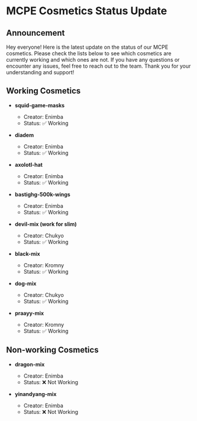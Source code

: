 # MCPE Cosmetics Status Update

## Announcement
Hey everyone! Here is the latest update on the status of our MCPE cosmetics. Please check the lists below to see which cosmetics are currently working and which ones are not. If you have any questions or encounter any issues, feel free to reach out to the team. Thank you for your understanding and support!

## Working Cosmetics
- **squid-game-masks**
  - Creator: Enimba
  - Status: :white_check_mark: Working

- **diadem**
  - Creator: Enimba
  - Status: :white_check_mark: Working

- **axolotl-hat**
  - Creator: Enimba
  - Status: :white_check_mark: Working

- **bastighg-500k-wings**
  - Creator: Enimba
  - Status: :white_check_mark: Working

- **devil-mix (work for slim)**
  - Creator: Chukyo
  - Status: :white_check_mark: Working

- **black-mix**
  - Creator: Kromny
  - Status: :white_check_mark: Working

- **dog-mix**
  - Creator: Chukyo
  - Status: :white_check_mark: Working

- **praayy-mix**
  - Creator: Kromny
  - Status: :white_check_mark: Working

## Non-working Cosmetics
- **dragon-mix**
  - Creator: Enimba
  - Status: :x: Not Working

- **yinandyang-mix**
  - Creator: Enimba
  - Status: :x: Not Working
